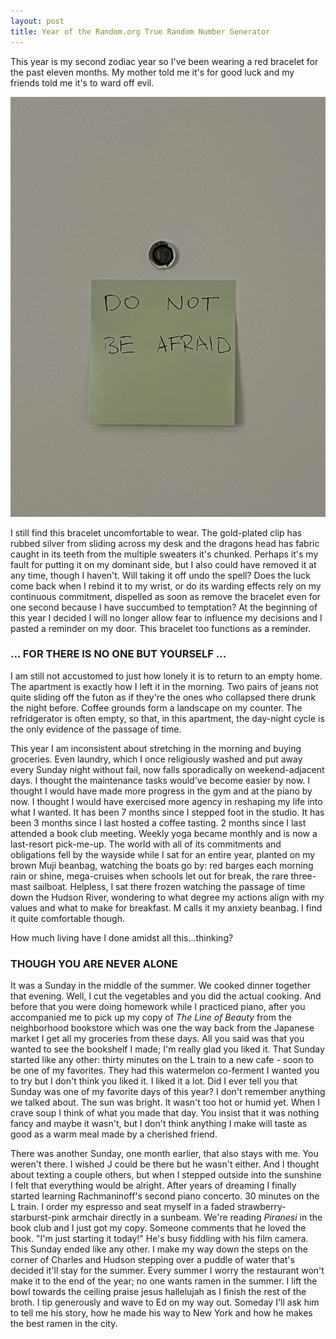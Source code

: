 ```yaml
---
layout: post
title: Year of the Random.org True Random Number Generator
---
```


This year is my second zodiac year so I've been wearing a red bracelet for the past eleven months. 
My mother told me it's for good luck and my friends told me it's to ward off evil.

![DO NOT BE AFRAID](/assets/images/donotbeafraid.jpg)

I still find this bracelet uncomfortable to wear.
The gold-plated clip has rubbed silver from sliding across my desk and the dragons head has fabric caught in its teeth from the multiple sweaters it's chunked.
Perhaps it's my fault for putting it on my dominant side, but I also could have removed it at any time, though I haven't.
Will taking it off undo the spell? 
Does the luck come back when I rebind it to my wrist, or do its warding effects rely on my continuous commitment, dispelled as soon as remove the bracelet even for one second because I have succumbed to temptation?
At the beginning of this year I decided I will no longer allow fear to influence my decisions and I pasted a reminder on my door.
This bracelet too functions as a reminder.

### ... FOR THERE IS NO ONE BUT YOURSELF ...


I am still not accustomed to just how lonely it is to return to an empty home. 
The apartment is exactly how I left it in the morning. 
Two pairs of jeans not quite sliding off the futon as if they're the ones who collapsed there drunk the night before.
Coffee grounds form a landscape on my counter. 
The refridgerator is often empty, so that, in this apartment, the day-night cycle is the only evidence of the passage of time.


This year I am inconsistent about stretching in the morning and buying groceries.
Even laundry, which I once religiously washed and put away every Sunday night without fail, now falls sporadically on weekend-adjacent days.
I thought the maintenance tasks would've become easier by now.
I thought I would have made more progress in the gym and at the piano by now.
I thought I would have exercised more agency in reshaping my life into what I wanted.
It has been 7 months since I stepped foot in the studio.
It has been 3 months since I last hosted a coffee tasting.
2 months since I last attended a book club meeting.
Weekly yoga became monthly and is now a last-resort pick-me-up.
The world with all of its commitments and obligations fell by the wayside while I sat for an entire year, planted on my brown Muji beanbag, watching the boats go by: red barges each morning rain or shine, mega-cruises when schools let out for break, the rare three-mast sailboat.
Helpless, I sat there frozen watching the passage of time down the Hudson River, wondering to what degree my actions align with my values and what to make for breakfast.
M calls it my anxiety beanbag.
I find it quite comfortable though.


How much living have I done amidst all this...thinking? 

### THOUGH YOU ARE NEVER ALONE


It was a Sunday in the middle of the summer. 
We cooked dinner together that evening.
Well, I cut the vegetables and you did the actual cooking.
And before that you were doing homework while I practiced piano, after you accompanied me to pick up my copy of *The Line of Beauty* from the neighborhood bookstore which was one the way back from the Japanese market I get all my groceries from these days.
All you said was that you wanted to see the bookshelf I made; I'm really glad you liked it. 
That Sunday started like any other: thirty minutes on the L train to a new cafe - soon to be one of my favorites.
They had this watermelon co-ferment I wanted you to try but I don't think you liked it.
I liked it a lot.
Did I ever tell you that Sunday was one of my favorite days of this year?
I don't remember anything we talked about.
The sun was bright.
It wasn't too hot or humid yet.
When I crave soup I think of what you made that day.
You insist that it was nothing fancy and maybe it wasn't, but I don't think anything I make will taste as good as a warm meal made by a cherished friend.


There was another Sunday, one month earlier, that also stays with me.
You weren't there.
I wished J could be there but he wasn't either.
And I thought about texting a couple others, but when I stepped outside into the sunshine I felt that everything would be alright.
After years of dreaming I finally started learning Rachmaninoff's second piano concerto. 
30 minutes on the L train.
I order my espresso and seat myself in a faded strawberry-starburst-pink armchair directly in a sunbeam.
We're reading *Piranesi* in the book club and I just got my copy.
Someone comments that he loved the book.
"I'm just starting it today!"
He's busy fiddling with his film camera.
This Sunday ended like any other.
I make my way down the steps on the corner of Charles and Hudson stepping over a puddle of water that's decided it'll stay for the summer.
Every summer I worry the restaurant won't make it to the end of the year; no one wants ramen in the summer.
I lift the bowl towards the ceiling praise jesus hallelujah as I finish the rest of the broth.
I tip generously and wave to Ed on my way out.
Someday I'll ask him to tell me his story, how he made his way to New York and how he makes the best ramen in the city.
